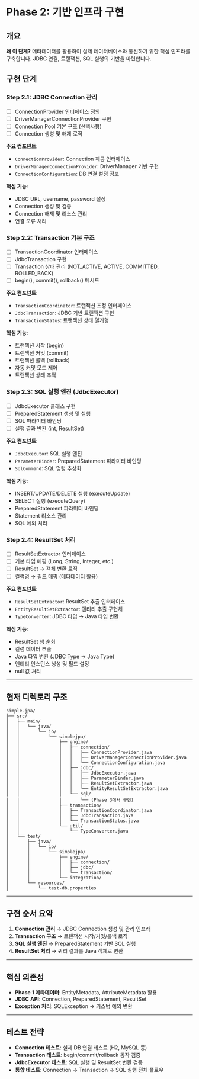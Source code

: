 # Phase 2: 기반 인프라 구현

## 개요
**왜 이 단계?** 메타데이터를 활용하여 실제 데이터베이스와 통신하기 위한 핵심 인프라를 구축합니다. JDBC 연결, 트랜잭션, SQL 실행의 기반을 마련합니다.

## 구현 단계

### Step 2.1: JDBC Connection 관리
- [ ] ConnectionProvider 인터페이스 정의
- [ ] DriverManagerConnectionProvider 구현
- [ ] Connection Pool 기본 구조 (선택사항)
- [ ] Connection 생성 및 해제 로직

**주요 컴포넌트**:
- `ConnectionProvider`: Connection 제공 인터페이스
- `DriverManagerConnectionProvider`: DriverManager 기반 구현
- `ConnectionConfiguration`: DB 연결 설정 정보

**핵심 기능**:
- JDBC URL, username, password 설정
- Connection 생성 및 검증
- Connection 해제 및 리소스 관리
- 연결 오류 처리

### Step 2.2: Transaction 기본 구조
- [ ] TransactionCoordinator 인터페이스
- [ ] JdbcTransaction 구현
- [ ] Transaction 상태 관리 (NOT_ACTIVE, ACTIVE, COMMITTED, ROLLED_BACK)
- [ ] begin(), commit(), rollback() 메서드

**주요 컴포넌트**:
- `TransactionCoordinator`: 트랜잭션 조정 인터페이스
- `JdbcTransaction`: JDBC 기반 트랜잭션 구현
- `TransactionStatus`: 트랜잭션 상태 열거형

**핵심 기능**:
- 트랜잭션 시작 (begin)
- 트랜잭션 커밋 (commit)
- 트랜잭션 롤백 (rollback)
- 자동 커밋 모드 제어
- 트랜잭션 상태 추적

### Step 2.3: SQL 실행 엔진 (JdbcExecutor)
- [ ] JdbcExecutor 클래스 구현
- [ ] PreparedStatement 생성 및 실행
- [ ] SQL 파라미터 바인딩
- [ ] 실행 결과 반환 (int, ResultSet)

**주요 컴포넌트**:
- `JdbcExecutor`: SQL 실행 엔진
- `ParameterBinder`: PreparedStatement 파라미터 바인딩
- `SqlCommand`: SQL 명령 추상화

**핵심 기능**:
- INSERT/UPDATE/DELETE 실행 (executeUpdate)
- SELECT 실행 (executeQuery)
- PreparedStatement 파라미터 바인딩
- Statement 리소스 관리
- SQL 예외 처리

### Step 2.4: ResultSet 처리
- [ ] ResultSetExtractor 인터페이스
- [ ] 기본 타입 매핑 (Long, String, Integer, etc.)
- [ ] ResultSet → 객체 변환 로직
- [ ] 컬럼명 → 필드 매핑 (메타데이터 활용)

**주요 컴포넌트**:
- `ResultSetExtractor`: ResultSet 추출 인터페이스
- `EntityResultSetExtractor`: 엔티티 추출 구현체
- `TypeConverter`: JDBC 타입 → Java 타입 변환

**핵심 기능**:
- ResultSet 행 순회
- 컬럼 데이터 추출
- Java 타입 변환 (JDBC Type → Java Type)
- 엔티티 인스턴스 생성 및 필드 설정
- null 값 처리

---

## 현재 디렉토리 구조

```
simple-jpa/
├── src/
│   ├── main/
│   │   └── java/
│   │       └── io/
│   │           └── simplejpa/
│   │               ├── engine/
│   │               │   ├── connection/
│   │               │   │   ├── ConnectionProvider.java
│   │               │   │   ├── DriverManagerConnectionProvider.java
│   │               │   │   └── ConnectionConfiguration.java
│   │               │   ├── jdbc/
│   │               │   │   ├── JdbcExecutor.java
│   │               │   │   ├── ParameterBinder.java
│   │               │   │   ├── ResultSetExtractor.java
│   │               │   │   └── EntityResultSetExtractor.java
│   │               │   └── sql/
│   │               │       └── (Phase 3에서 구현)
│   │               ├── transaction/
│   │               │   ├── TransactionCoordinator.java
│   │               │   ├── JdbcTransaction.java
│   │               │   └── TransactionStatus.java
│   │               └── util/
│   │                   └── TypeConverter.java
│   └── test/
│       ├── java/
│       │   └── io/
│       │       └── simplejpa/
│       │           ├── engine/
│       │           │   ├── connection/
│       │           │   ├── jdbc/
│       │           │   └── transaction/
│       │           └── integration/
│       └── resources/
│           └── test-db.properties
```

---

## 구현 순서 요약

1. **Connection 관리** → JDBC Connection 생성 및 관리 인프라
2. **Transaction 구조** → 트랜잭션 시작/커밋/롤백 로직
3. **SQL 실행 엔진** → PreparedStatement 기반 SQL 실행
4. **ResultSet 처리** → 쿼리 결과를 Java 객체로 변환

---

## 핵심 의존성

- **Phase 1 메타데이터**: EntityMetadata, AttributeMetadata 활용
- **JDBC API**: Connection, PreparedStatement, ResultSet
- **Exception 처리**: SQLException → 커스텀 예외 변환

---

## 테스트 전략

- **Connection 테스트**: 실제 DB 연결 테스트 (H2, MySQL 등)
- **Transaction 테스트**: begin/commit/rollback 동작 검증
- **JdbcExecutor 테스트**: SQL 실행 및 ResultSet 변환 검증
- **통합 테스트**: Connection → Transaction → SQL 실행 전체 플로우
